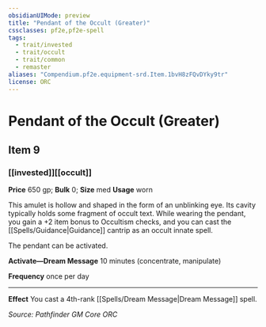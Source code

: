 ```yaml
---
obsidianUIMode: preview
title: "Pendant of the Occult (Greater)"
cssclasses: pf2e,pf2e-spell
tags:
  - trait/invested
  - trait/occult
  - trait/common
  - remaster
aliases: "Compendium.pf2e.equipment-srd.Item.1bvH8zFQvDYky9tr"
license: ORC
---
```

# Pendant of the Occult (Greater)
## Item 9
### [[invested]][[occult]]


**Price** 650 gp; 
**Bulk** 0; **Size** med
**Usage** worn

This amulet is hollow and shaped in the form of an unblinking eye. Its cavity typically holds some fragment of occult text. While wearing the pendant, you gain a +2 item bonus to Occultism checks, and you can cast the [[Spells/Guidance|Guidance]] cantrip as an occult innate spell.

The pendant can be activated.

**Activate—Dream Message** 10 minutes (concentrate, manipulate)

**Frequency** once per day

* * *

**Effect** You cast a 4th-rank [[Spells/Dream Message|Dream Message]] spell.

*Source: Pathfinder GM Core*
*ORC*